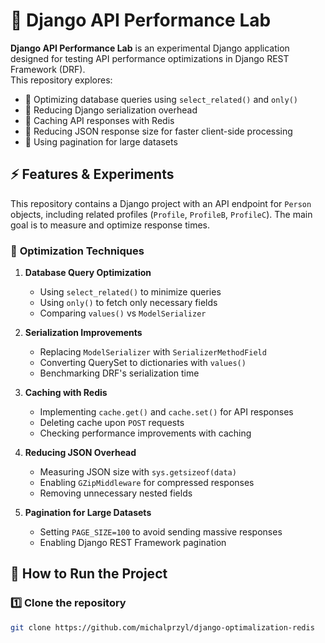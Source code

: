 # 🚀 Django API Performance Lab

**Django API Performance Lab** is an experimental Django application designed for testing API performance optimizations in Django REST Framework (DRF).  
This repository explores:
- 📌 Optimizing database queries using `select_related()` and `only()`
- 📌 Reducing Django serialization overhead
- 📌 Caching API responses with Redis
- 📌 Reducing JSON response size for faster client-side processing
- 📌 Using pagination for large datasets

## ⚡ Features & Experiments
This repository contains a Django project with an API endpoint for `Person` objects, including related profiles (`Profile`, `ProfileB`, `ProfileC`). The main goal is to measure and optimize response times.

### 🔹 **Optimization Techniques**
1. **Database Query Optimization**  
   - Using `select_related()` to minimize queries  
   - Using `only()` to fetch only necessary fields  
   - Comparing `values()` vs `ModelSerializer`  

2. **Serialization Improvements**  
   - Replacing `ModelSerializer` with `SerializerMethodField`  
   - Converting QuerySet to dictionaries with `values()`  
   - Benchmarking DRF's serialization time  

3. **Caching with Redis**  
   - Implementing `cache.get()` and `cache.set()` for API responses  
   - Deleting cache upon `POST` requests  
   - Checking performance improvements with caching  

4. **Reducing JSON Overhead**  
   - Measuring JSON size with `sys.getsizeof(data)`  
   - Enabling `GZipMiddleware` for compressed responses  
   - Removing unnecessary nested fields  

5. **Pagination for Large Datasets**  
   - Setting `PAGE_SIZE=100` to avoid sending massive responses  
   - Enabling Django REST Framework pagination  

## 🚀 How to Run the Project
### 1️⃣ **Clone the repository**
```sh
git clone https://github.com/michalprzyl/django-optimalization-redis
```

